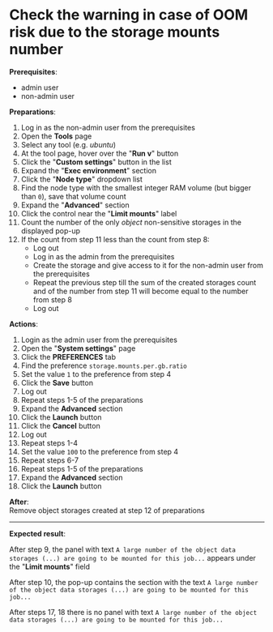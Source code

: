 # Check the warning in case of OOM risk due to the storage mounts number

**Prerequisites**:

- admin user
- non-admin user

**Preparations**:

1. Log in as the non-admin user from the prerequisites
2. Open the **Tools** page
3. Select any tool (e.g. _ubuntu_)
4. At the tool page, hover over the "**Run v**" button
5. Click the "**Custom settings**" button in the list
6. Expand the "**Exec environment**" section
7. Click the "**Node type**" dropdown list
8. Find the node type with the smallest integer RAM volume (but bigger than `0`), save that volume count
9. Expand the "**Advanced**" section
10. Click the control near the "**Limit mounts**" label
11. Count the number of the only _object_ non-sensitive storages in the displayed pop-up
12. If the count from step 11 less than the count from step 8:
    - Log out
    - Log in as the admin from the prerequisites
    - Create the storage and give access to it for the non-admin user from the prerequisites
    - Repeat the previous step till the sum of the created storages count and of the number from step 11 will become equal to the number from step 8
    - Log out

**Actions**:

1. Login as the admin user from the prerequisites
2. Open the "**System settings**" page
3. Click the **PREFERENCES** tab
4. Find the preference `storage.mounts.per.gb.ratio`
5. Set the value `1` to the preference from step 4
6. Click the **Save** button
7. Log out
8. Repeat steps 1-5 of the preparations
9. Expand the **Advanced** section
10. Click the **Launch** button
11. Click the **Cancel** button
12. Log out
13. Repeat steps 1-4
14. Set the value `100` to the preference from step 4
15. Repeat steps 6-7
16. Repeat steps 1-5 of the preparations
17. Expand the **Advanced** section
18. Click the **Launch** button

**After**:  
Remove object storages created at step 12 of preparations

***

**Expected result**:

After step 9, the panel with text `A large number of the object data storages (...) are going to be mounted for this job...` appears under the "**Limit mounts**" field

After step 10, the pop-up contains the section with the text `A large number of the object data storages (...) are going to be mounted for this job...`

After steps 17, 18 there is no panel with text `A large number of the object data storages (...) are going to be mounted for this job...`
